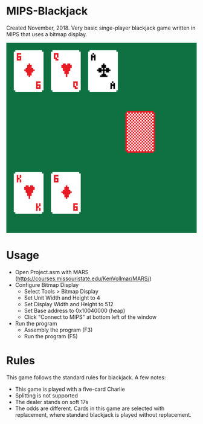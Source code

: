 # MIPS-Blackjack
Created November, 2018. Very basic singe-player blackjack game written in MIPS that uses a bitmap display.

![Image of Game Screen](https://github.com/sethbedford/MIPS-Blackjack/blob/master/game_screen.png)

# Usage
* Open Project.asm with MARS (https://courses.missouristate.edu/KenVollmar/MARS/)
* Configure Bitmap Display
  * Select Tools > Bitmap Display
  * Set Unit Width and Height to 4
  * Set Display Width and Height to 512
  * Set Base address to 0x10040000 (heap)
  * Click "Connect to MIPS" at bottom left of the window
* Run the program 
  * Assembly the program (F3)
  * Run the program (F5)

# Rules
This game follows the standard rules for blackjack. A few notes:
* This game is played with a five-card Charlie
* Splitting is not supported
* The dealer stands on soft 17s
* The odds are different. Cards in this game are selected with replacement, where standard blackjack is played without replacement.
